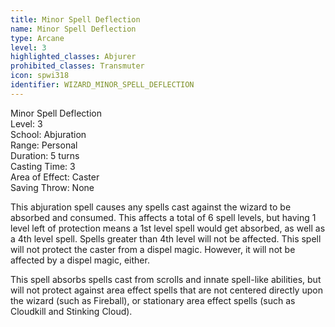 ```yaml
---
title: Minor Spell Deflection
name: Minor Spell Deflection
type: Arcane
level: 3
highlighted_classes: Abjurer
prohibited_classes: Transmuter
icon: spwi318
identifier: WIZARD_MINOR_SPELL_DEFLECTION
---
```

Minor Spell Deflection  
Level: 3  
School: Abjuration  
Range: Personal  
Duration: 5 turns  
Casting Time: 3  
Area of Effect: Caster  
Saving Throw: None  
  
This abjuration spell causes any spells cast against the wizard to be absorbed and consumed. This affects a total of 6 spell levels, but having 1 level left of protection means a 1st level spell would get absorbed, as well as a 4th level spell. Spells greater than 4th level will not be affected. This spell will not protect the caster from a dispel magic. However, it will not be affected by a dispel magic, either.  
  
This spell absorbs spells cast from scrolls and innate spell-like abilities, but will not protect against area effect spells that are not centered directly upon the wizard (such as Fireball), or stationary area effect spells (such as Cloudkill and Stinking Cloud).  
